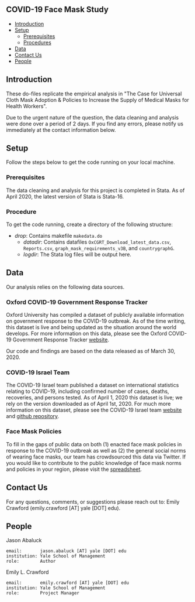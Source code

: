 COVID-19 Face Mask Study
-----------------------------------------------

* [Introduction](#introduction)
* [Setup](#setup)
    * [Prerequisites](#prerequisites)
    * [Procedures](#procedures)
* [Data](#data)
* [Contact Us](#contact-us)
* [People](#people)

Introduction
------------

These do-files replicate the empirical analysis in "The Case for Universal Cloth Mask Adoption & Policies to Increase the Supply of Medical Masks for Health Workers".

Due to the urgent nature of the question, the data cleaning and analysis were done over a period of 2 days. If you find any errors, please notify us immediately at the contact information below.


Setup
------------
Follow the steps below to get the code running on your local machine.

### Prerequisites
The data cleaning and analysis for this project is completed in Stata. As of April 2020, the latest version of Stata is Stata-16.

### Procedure
To get the code running, create a directory of the following structure:
* _drop_: Contains makefile `makedata.do`
	* _datadir_: Contains datafiles `OxCGRT_Download_latest_data.csv`, `Reports.csv`, `graph_mask_requirements_v3B`, and `countrygraphG`.
	* _logdir_: The Stata log files will be output here.

Data
------------
Our analysis relies on the following data sources.

### Oxford COVID-19 Government Response Tracker
Oxford University has compiled a dataset of publicly available information on government response to the COVID-19 outbreak. As of the time writing, this dataset is live and being updated as the situation around the world develops. For more information on this data, please see the Oxford COVID-19 Government Response Tracker [website](https://www.bsg.ox.ac.uk/research/research-projects/oxford-covid-19-government-response-tracker).

Our code and findings are based on the data released as of March 30, 2020.

### COVID-19 Israel Team
The COVID-19 Israel team published a dataset on international statistics relating to COVID-19, including confirmed number of cases, deaths, recoveries, and persons tested. As of April 1, 2020 this dataset is live; we rely on the version downloaded as of April 1st, 2020. For much more information on this dataset, please see the COVID-19 Israel team [website](http://covidil.org/dashboard) and [github repository](https://github.com/COVID-19-Israel/Covid-19-data).


### Face Mask Policies
To fill in the gaps of public data on both (1) enacted face mask policies in response to the COVID-19 outbreak as well as (2) the general social norms of wearing face masks, our team has crowdsourced this data via Twitter. If you would like to contribute to the public knowledge of face mask norms and policies in your region, please visit the [spreadsheet](https://docs.google.com/spreadsheets/d/1dG3CaE9u180aDQri8haCllggJxWB-pdyEIZGUnsX-Dc/edit).

Contact Us
----------
For any questions, comments, or suggestions please reach out to:
Emily Crawford (emily.crawford [AT] yale [DOT] edu).

People
------

Jason Abaluck

    email:       jason.abaluck [AT] yale [DOT] edu
    institution: Yale School of Management
    role:        Author

Emily L. Crawford

    email:       emily.crawford [AT] yale [DOT] edu
    institution: Yale School of Management
    role:        Project Manager

